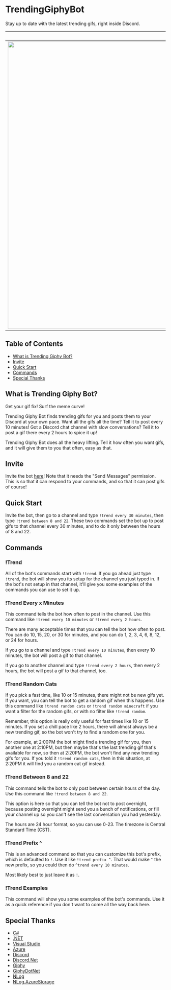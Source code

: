 # TrendingGiphyBot
Stay up to date with the latest trending gifs, right inside Discord.

&nbsp;|&nbsp;
-|-
<img src="https://discordapp.com/assets/fc0b01fe10a0b8c602fb0106d8189d9b.png" width="900px" />|<img src="https://media1.giphy.com/media/3o6gbbuLW76jkt8vIc/giphy.gif" width="900px" />

## Table of Contents

- [What is Trending Giphy Bot?](https://github.com/mosentok/TrendingGiphyBot#what-is-trending-giphy-bot)
- [Invite](https://github.com/mosentok/TrendingGiphyBot#invite)
- [Quick Start](https://github.com/mosentok/TrendingGiphyBot#quick-start)
- [Commands](https://github.com/mosentok/TrendingGiphyBot#commands)
- [Special Thanks](https://github.com/mosentok/TrendingGiphyBot#special-thanks)

## What is Trending Giphy Bot?

Get your gif fix! Surf the meme curve!

Trending Giphy Bot finds trending gifs for you and posts them to your Discord at your own pace. Want all the gifs all the time? Tell it to post every 10 minutes! Got a Discord chat channel with slow conversations? Tell it to post a gif there every 2 hours to spice it up!

Trending Giphy Bot does all the heavy lifting. Tell it how often you want gifs, and it will give them to you that often, easy as that.

## Invite

Invite the bot [here](https://discordapp.com/oauth2/authorize?client_id=333392663061463040&scope=bot&permissions=2048)! Note that it needs the "Send Messages" permission. This is so that it can respond to your commands, and so that it can post gifs of course!

## Quick Start

Invite the bot, then go to a channel and type `!trend every 30 minutes`, then type `!trend between 8 and 22`. These two commands set the bot up to post gifs to that channel every 30 minutes, and to do it only between the hours of 8 and 22.

## Commands

### !Trend

All of the bot's commands start with `!trend`. If you go ahead just type `!trend`, the bot will show you its setup for the channel you just typed in. If the bot's not setup in that channel, it'll give you some examples of the commands you can use to set it up.

### !Trend Every x Minutes

This command tells the bot how often to post in the channel. Use this command like `!trend every 10 minutes` or `!trend every 2 hours`.

There are many acceptable times that you can tell the bot how often to post. You can do 10, 15, 20, or 30 for minutes, and you can do 1, 2, 3, 4, 6, 8, 12, or 24 for hours.

If you go to a channel and type `!trend every 10 minutes`, then every 10 minutes, the bot will post a gif to that channel.

If you go to another channel and type `!trend every 2 hours`, then every 2 hours, the bot will post a gif to that channel, too.

### !Trend Random Cats

If you pick a fast time, like 10 or 15 minutes, there might not be new gifs yet. If you want, you can tell the bot to get a random gif when this happens. Use this command like `!trend random cats` or `!trend random minecraft` if you want a filter for the random gifs, or with no filter like `!trend random`.

Remember, this option is really only useful for fast times like 10 or 15 minutes. If you set a chill pace like 2 hours, there will almost always be a new trending gif, so the bot won't try to find a random one for you.

For example, at 2:00PM the bot might find a trending gif for you, then another one at 2:10PM, but then maybe that's the last trending gif that's available for now, so then at 2:20PM, the bot won't find any new trending gifs for you. If you told it `!trend random cats`, then in this situation, at 2:20PM it will find you a random cat gif instead.

### !Trend Between 8 and 22

This command tells the bot to only post between certain hours of the day. Use this command like `!trend between 8 and 22`.

This option is here so that you can tell the bot not to post overnight, because posting overnight might send you a bunch of notifications, or fill your channel up so you can't see the last conversation you had yesterday.

The hours are 24 hour format, so you can use 0-23. The timezone is Central Standard Time (CST).

### !Trend Prefix ^

This is an advanced command so that you can customize this bot's prefix, which is defaulted to `!`. Use it like `!trend prefix ^`. That would make `^` the new prefix, so you could then do `^trend every 10 minutes`.

Most likely best to just leave it as `!`.

### !Trend Examples

This command will show you some examples of the bot's commands. Use it as a quick reference if you don't want to come all the way back here.

## Special Thanks

- [C#](https://docs.microsoft.com/en-us/dotnet/csharp/csharp)
- [.NET](https://www.microsoft.com/net)
- [Visual Studio](https://www.visualstudio.com/)
- [Azure](https://azure.microsoft.com/en-us/)
- [Discord](https://discordapp.com/)
- [Discord.Net](https://github.com/RogueException/Discord.Net)
- [Giphy](https://giphy.com)
- [GiphyDotNet](https://github.com/drasticactions/GiphyDotNet)
- [NLog](https://github.com/NLog/NLog)
- [NLog.AzureStorage](https://github.com/nickheppleston/NLog.AzureStorage)
